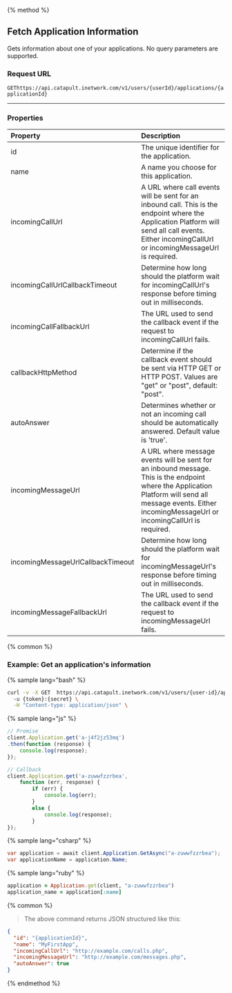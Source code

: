 {% method %}

## Fetch Application Information
Gets information about one of your applications. No query parameters are supported.

### Request URL

<code class="get">GET</code>`https://api.catapult.inetwork.com/v1/users/{userId}/applications/{applicationId}`

---

### Properties
| Property                          | Description                                                                                                                                                                                                 |
|:----------------------------------|:------------------------------------------------------------------------------------------------------------------------------------------------------------------------------------------------------------|
| id                                | The unique identifier for the application.                                                                                                                                                                  |
| name                              | A name you choose for this application.                                                                                                                                                                     |
| incomingCallUrl                   | A URL where call events will be sent for an inbound call. This is the endpoint where the Application Platform will send all call events. Either incomingCallUrl or incomingMessageUrl is required.          |
| incomingCallUrlCallbackTimeout    | Determine how long should the platform wait for incomingCallUrl's response before timing out in milliseconds.                                                                                               |
| incomingCallFallbackUrl           | The URL used to send the callback event if the request to incomingCallUrl fails.                                                                                                                            |
| callbackHttpMethod                | Determine if the callback event should be sent via HTTP GET or HTTP POST. Values are "get" or "post", default: "post".                                                                                      |
| autoAnswer                        | Determines whether or not an incoming call should be automatically answered. Default value is 'true'.                                                                                                       |
| incomingMessageUrl                | A URL where message events will be sent for an inbound message. This is the endpoint where the Application Platform will send all message events. Either incomingMessageUrl or incomingCallUrl is required. |
| incomingMessageUrlCallbackTimeout | Determine how long should the platform wait for incomingMessageUrl's response before timing out in milliseconds.                                                                                            |
| incomingMessageFallbackUrl        | The URL used to send the callback event if the request to incomingMessageUrl fails.                                                                                                                         |


{% common %}

### Example: Get an application's information

{% sample lang="bash" %}

```bash
curl -v -X GET  https://api.catapult.inetwork.com/v1/users/{user-id}/applications/{applicationId}
  -u {token}:{secret} \
  -H "Content-type: application/json" \
```

{% sample lang="js" %}

```js
// Promise
client.Application.get('a-j4f2jz53mq')
.then(function (response) {
	console.log(response);
});

// Callback
client.Application.get('a-zuwwfzzrbea',
	function (err, response) {
		if (err) {
			console.log(err);
		}
		else {
			console.log(response);
		}
});
```

{% sample lang="csharp" %}

```csharp
var application = await client.Application.GetAsync("a-zuwwfzzrbea");
var applicationName = application.Name;
```

{% sample lang="ruby" %}

```ruby
application = Application.get(client, "a-zuwwfzzrbea")
application_name = application[:name]
```
{% common %}

> The above command returns JSON structured like this:

```json
{
  "id": "{applicationId}",
  "name": "MyFirstApp",
  "incomingCallUrl": "http://example.com/calls.php",
  "incomingMessageUrl": "http://example.com/messages.php",
  "autoAnswer": true
}
```
{% endmethod %}
